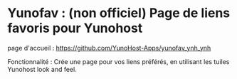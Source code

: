 # Yunofav : (non officiel) Page de liens favoris pour Yunohost

page d'accueil : https://github.com/YunoHost-Apps/yunofav_ynh_ynh

Fonctionnalité : Crée une page pour vos liens préférés, en utilisant les tuiles Yunohost look and feel.